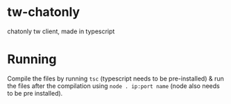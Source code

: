 # tw-chatonly
chatonly tw client, made in typescript

# Running
Compile the files by running `tsc` (typescript needs to be pre-installed) & run the files after the compilation using `node . ip:port name` (node also needs to be pre installed).
